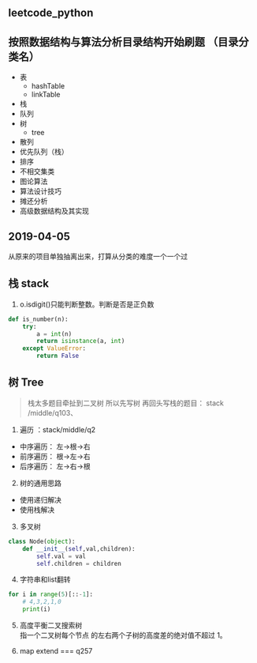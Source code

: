 ## leetcode_python

## 按照数据结构与算法分析目录结构开始刷题  （目录分类名）
- 表
    - hashTable
    - linkTable
- 栈
- 队列
- 树
    - tree
- 散列
- 优先队列（栈）
- 排序
- 不相交集类
- 图论算法
- 算法设计技巧
- 摊还分析
- 高级数据结构及其实现

## 2019-04-05
从原来的项目单独抽离出来，打算从分类的难度一个一个过

## 栈 stack
1. o.isdigit()只能判断整数。判断是否是正负数
```python
def is_number(n):
    try:
        a = int(n)
        return isinstance(a, int)
    except ValueError:
        return False
```

## 树 Tree
> 栈太多题目牵扯到二叉树 所以先写树 再回头写栈的题目： stack /middle/q103、

1. 遍历 ：stack/middle/q2
- 中序遍历： 左->根->右 
- 前序遍历： 根->左->右
- 后序遍历： 左->右->根


2. 树的通用思路
- 使用递归解决
- 使用栈解决

3. 多叉树
```Python
class Node(object):
    def __init__(self,val,children):
        self.val = val
        self.children = children
```
4. 字符串和list翻转
```python
for i in range(5)[::-1]:
    # 4,3,2,1,0
    print(i)
```

5. 高度平衡二叉搜索树  
指一个二叉树每个节点 的左右两个子树的高度差的绝对值不超过 1。

6. map extend === q257 





